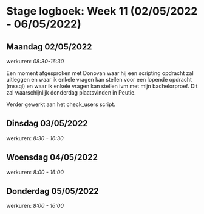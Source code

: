 # Stage logboek: Week 11 (02/05/2022 - 06/05/2022)

## Maandag 02/05/2022

werkuren: _08:30-16:30_

Een moment afgesproken met Donovan waar hij een scripting opdracht zal uitleggen en waar ik enkele vragen kan stellen voor een lopende opdracht (mssql) en waar ik enkele vragen kan stellen ivm met mijn bachelorproef. Dit zal waarschijnlijk donderdag plaatsvinden in Peutie.

Verder gewerkt aan het check_users script.

## Dinsdag 03/05/2022

werkuren: _8:30 - 16:30_

## Woensdag 04/05/2022

werkuren: _8:00 - 16:00_

## Donderdag 05/05/2022

werkuren: _8:00 - 16:00_
